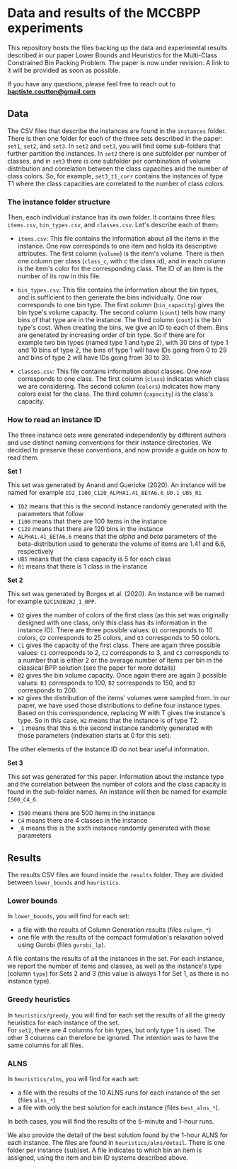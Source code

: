 # Data and results of the MCCBPP experiments

This repository hosts the files backing up the data and experimental results described in our paper Lower Bounds and Heuristics for the Multi-Class Constrained Bin Packing Problem.
The paper is now under revision. A link to it will be provided as soon as possible.

If you have any questions, please feel free to reach out to **baptiste.coutton@gmail.com**


## Data

The CSV files that describe the instances are found in the `instances` folder. There is then one folder for each of the three sets described in the paper: `set1`, `set2`, and `set3`.
In `set2` and `set3`, you will find some sub-folders that further partition the instances. In `set2` there is one subfolder per number of classes, and in `set3` there is one subfolder per combination of volume distribution and correlation between the class capacities and the number of class colors. So, for example, `set3_t1_corr` contains the instances of type T1 where the class capacities are correlated to the number of class colors. 


### The instance folder structure

Then, each individual instance has its own folder. It contains three files: `items.csv`, `bin_types.csv`, and `classes.csv`. Let's describe each of them:

- `items.csv`: This file contains the information about all the items in the instance.  One row corresponds to one item and holds its descriptive attributes. The first column (`volume`) is the item's volume. There is then one column per class (`class_c`, with *c* the class id), and in each column is the item's color for the corresponding class.
The ID of an item is the number of its row in this file.  

- `bin_types.csv`: This file contains the information about the bin types, and is sufficient to then generate the bins individually. One row corresponds to one bin type. The first column (`bin_capacity`) gives the bin type's volume capacity. The second column (`count`) tells how many bins of that type are in the instance. The third column (`cost`) is the bin type's cost.
When creating the bins, we give an ID to each of them. Bins are generated by increasing order of bin type. So if there are for example two bin types (named type 1 and type 2), with 30 bins of type 1 and 10 bins of type 2, the bins of type 1 will have IDs going from 0 to 29 and bins of type 2 will have IDs going from 30 to 39.

- `classes.csv`: This file contains information about classes. One row corresponds to one class. The first column (`class`) indicates which class we are considering. The second column (`colors`) indicates how many colors exist for the class. The third column (`capacity`) is the class's capacity.


### How to read an instance ID

The three instance sets were generated independently by different authors and use distinct naming conventions for their instance directories. We decided to preserve these conventions, and now provide a guide on how to read them.

**Set 1** 

This set was generated by Anand and Guericke (2020). An instance will be named for example `ID2_I100_C120_ALPHA1.41_BETA6.6_U0.1_UB5_R1`
- `ID2` means that this is the second instance randomly generated with the parameters that follow
- `I100` means that there are 100 items in the instance
- `C120` means that there are 120 bins in the instance
- `ALPHA1.41_BETA6.6` means that the *alpha* and *beta* parameters of the beta-distribution used to generate the volume of items are 1.41 and 6.6, respectively
- `UB5` means that the class capacity is 5 for each class
- `R1` means that there is 1 class in the instance

**Set 2**

This set was generated by Borges et al. (2020). An instance will be named for example `Q2C1N3B2W2_1_BPP`. 
- `Q2` gives the number of colors of the first class (as this set was originally designed with one class, only this class has its information in the instance ID). There are three possible values: `Q1` corresponds to 10 colors, `Q2` corresponds to 25 colors, and `Q3` corresponds to 50 colors.
- `C1` gives the capacity of the first class. There are again three possible values: `C1` corresponds to 2, `C2` corresponds to 3, and `C3` corresponds to a number that is either 2 or the average number of items per bin in the classical BPP solution (see the paper for more details)
- `B2` gives the bin volume capacity. Once again there are again 3 possible values: `B1` corresponds to 100, `B2` corresponds to 150, and `B3` corresponds to 200.
- `W2` gives the distribution of the items' volumes were sampled from. In our paper, we have used those distributions to define four instance types. Based on this correspondence, replacing W with T gives the instance's type. So in this case, `W2` means that the instance is of type T2.
- `_1`  means that this is the second instance randomly generated with those parameters (indexation starts at 0 for this set).

The other elements of the instance ID do not bear useful information.

**Set 3**

This set was generated for this paper. Information about the instance type and the correlation between the number of colors and the class capacity is found in the sub-folder names. An instance will then be named for example `I500_C4_6`.
- `I500` means there are 500 items in the instance
- `C4` means there are 4 classes in the instance
- `_6` means this is the sixth instance randomly generated with those parameters  


## Results

The results CSV files are found inside the `results` folder. They are divided between `lower_bounds` and `heuristics`. 

### Lower bounds 

In `lower_bounds`, you will find for each set:
- a file with the results of Column Generation results (files `colgen_*`)
- one file with the results of the compact formulation's relaxation solved using Gurobi (files `gurobi_lp`).

A file contains the results of all the instances in the set. For each instance, we report the number of items and classes, as well as the instance's type (column `type`) for Sets 2 and 3 (this value is always 1 for Set 1, as there is no instance type). 

### Greedy heuristics 

In `heuristics/greedy`, you will find for each set the results of all the greedy heuristics for each instance of the set.  
For `set2`, there are 4 columns for bin types, but only type 1 is used. The other 3 columns can therefore be ignored. The intention was to have the same columns for all files.

### ALNS 

In `heuristics/alns`, you will find for each set:
- a file with the results of the 10 ALNS runs for each instance of the set (files `alns_*`)
- a file with only the best solution for each instance (files `best_alns_*`). 

In both cases, you will find the results of the 5-minute and 1-hour runs. 

We also provide the detail of the best solution found by the 1-hour ALNS for each instance. The files are found in `heuristics/alns/detail`. There is one folder per instance (sub)set. A file indicates to which bin an item is assigned, using the item and bin ID systems described above.
